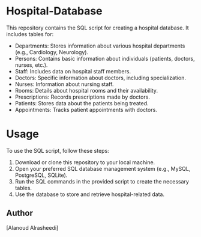 # Hospital-Database

This repository contains the SQL script for creating a hospital database. It includes tables for:

- Departments: Stores information about various hospital departments (e.g., Cardiology, Neurology).
- Persons: Contains basic information about individuals (patients, doctors, nurses, etc.).
- Staff: Includes data on hospital staff members.
- Doctors: Specific information about doctors, including specialization.
- Nurses: Information about nursing staff.
- Rooms: Details about hospital rooms and their availability.
- Prescriptions: Records prescriptions made by doctors.
- Patients: Stores data about the patients being treated.
- Appointments: Tracks patient appointments with doctors.

# Usage

To use the SQL script, follow these steps:

1. Download or clone this repository to your local machine.
2. Open your preferred SQL database management system (e.g., MySQL, PostgreSQL, SQLite).
3. Run the SQL commands in the provided script to create the necessary tables.
4. Use the database to store and retrieve hospital-related data.

## Author

[Alanoud Alrasheedi]
